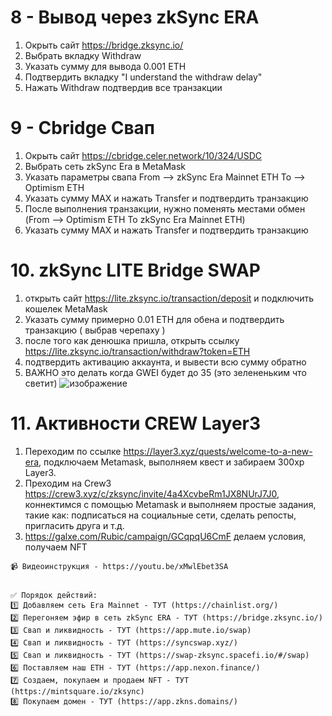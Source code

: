 
# 8 - Вывод через zkSync ERA

1. Окрыть сайт https://bridge.zksync.io/
2. Выбрать вкладку Withdraw
3. Указать сумму для вывода 0.001 ETH
4. Подтвердить вкладку "I understand the withdraw delay"
5. Нажать Withdraw подтвердив все транзакции

# 9 - Cbridge Свап

1. Окрыть сайт https://cbridge.celer.network/10/324/USDC
2. Выбрать сеть zkSync Era в MetaMask
3. Указать параметры свапа From --> zkSync Era Mainnet ETH To --> Optimism ETH
4. Указать сумму MAX и нажать Transfer и подтвердить транзакцию
5. После выполнения транзакции, нужно поменять местами обмен (From --> Optimism ETH To zkSync Era Mainnet ETH)
6. Указать сумму MAX и нажать Transfer и подтвердить транзакцию

# 10. zkSync LITE Bridge SWAP

1. открыть сайт https://lite.zksync.io/transaction/deposit и подключить кошелек MetaMask
2. Указать сумму примерно 0.01 ETH для обена и подтвердить транзакцию ( выбрав черепаху )
3. после того как денюшка пришла, открыть ссылку https://lite.zksync.io/transaction/withdraw?token=ETH 
4. подтвердить активацию аккаунта, и вывести всю сумму обратно 
5. ВАЖНО это делать когда GWEI будет до 35 (это зелененьким что светит) ![изображение](https://user-images.githubusercontent.com/17593539/235371594-7686aaba-4921-4268-9ea0-cf9d835305a7.png)

# 11. Активности CREW Layer3

1. Переходим по ссылке https://layer3.xyz/quests/welcome-to-a-new-era, подключаем Metamask, выполняем квест и забираем 300xp Layer3.
2. Преходим на Crew3 https://crew3.xyz/c/zksync/invite/4a4XcvbeRm1JX8NUrJ7J0, коннектимся с помощью Metamask и выполняем простые задания, такие как: подписаться на социальные сети, сделать репосты, пригласить друга и т.д. 
3. https://galxe.com/Rubic/campaign/GCqpqU6CmF делаем условия, получаем NFT

```
📹 Видеоинструкция - https://youtu.be/xMwlEbet3SA


✅ Порядок действий:
1️⃣ Добавляем сеть Era Mainnet - ТУТ (https://chainlist.org/)
2️⃣ Перегоняем эфир в сеть zkSync ERA - ТУТ (https://bridge.zksync.io/)
3️⃣ Свап и ликвидность - ТУТ (https://app.mute.io/swap)
4️⃣ Свап и ликвидность - ТУТ (https://syncswap.xyz/)
5️⃣ Свап и ликвидность - ТУТ (https://swap-zksync.spacefi.io/#/swap)
6️⃣ Поставляем наш ETH - ТУТ (https://app.nexon.finance/)
7️⃣ Создаем, покупаем и продаем NFT - ТУТ (https://mintsquare.io/zksync)
8️⃣ Покупаем домен - ТУТ (https://app.zkns.domains/)

```

